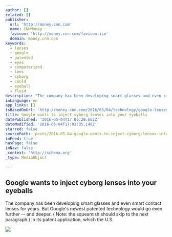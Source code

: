 ```yaml
---
author: []
related: []
publisher:
  url: 'http://money.cnn.com'
  name: CNNMoney
  favicon: 'http://money.cnn.com/favicon.ico'
  domain: money.cnn.com
keywords:
  - lenses
  - google
  - patented
  - eyes
  - computerized
  - lens
  - cyborg
  - could
  - eyeball
  - fluid
description: "The company has been developing smart glasses and even smart contact lenses for years. But Google's newest patented technology would go even further -- and deeper. ( Note: the squeamish should skip to the next paragraph.) In its patent application, which the U.S."
inLanguage: en
app_links: []
isBasedOnUrl: 'http://money.cnn.com/2016/05/04/technology/google-lenses/'
title: Google wants to inject cyborg lenses into your eyeballs
datePublished: '2016-05-04T17:06:28.682Z'
dateModified: '2016-05-04T17:02:35.146Z'
starred: false
sourcePath: _posts/2016-05-04-google-wants-to-inject-cyborg-lenses-into-your-eyeballs.md
inFeed: true
hasPage: false
inNav: false
_context: 'http://schema.org'
_type: MediaObject

---
```

<article style=""><h1>Google wants to inject cyborg lenses into your eyeballs</h1><p>The company has been developing smart glasses and even smart contact lenses for years. But Google's newest patented technology would go even further -- and deeper. ( Note: the squeamish should skip to the next paragraph.) In its patent application, which the U.S.</p><img src="http://i2.cdn.turner.com/money/dam/assets/160504114053-google-lens-780x439.png" /></article>